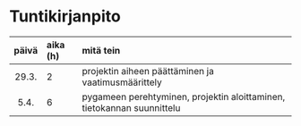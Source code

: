 # Tuntikirjanpito

| päivä | aika (h) | mitä tein  |
| :----:|:-----| :-----|
| 29.3. | 2    | projektin aiheen päättäminen ja vaatimusmäärittely |
|5.4.   | 6    | pygameen perehtyminen, projektin aloittaminen, tietokannan suunnittelu
